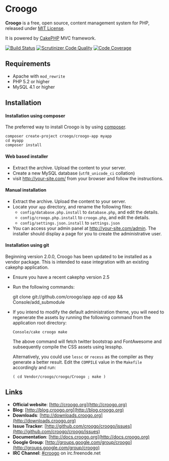 # Croogo

**Croogo** is a free, open source, content management system for PHP, released under [MIT License](http://github.com/croogo/croogo/blob/master/LICENSE.txt).

It is powered by [CakePHP](http://cakephp.org) MVC framework.

[![Build Status](https://secure.travis-ci.org/croogo/croogo.png)](http://travis-ci.org/croogo/croogo)
[![Scrutinizer Code Quality](https://scrutinizer-ci.com/g/croogo/croogo/badges/quality-score.png?s=af82d83fa37e1817f3ff21ad4bf2a320b49b2124)](https://scrutinizer-ci.com/g/croogo/croogo/)
[![Code Coverage](https://scrutinizer-ci.com/g/croogo/croogo/badges/coverage.png?s=261fc6b969dc3e45e05f2f6d1b4728da6d434c2a)](https://scrutinizer-ci.com/g/croogo/croogo/)

## Requirements
  * Apache with `mod_rewrite`
  * PHP 5.2 or higher
  * MySQL 4.1 or higher

## Installation

#### Installation using composer

The preferred way to install Croogo is by using [composer](http::/getcomposer.org).

    composer create-project croogo/croogo-app myapp
    cd myapp
    composer install

#### Web based installer

  * Extract the archive. Upload the content to your server.
  * Create a new MySQL database (`utf8_unicode_ci` collation)
  * visit http://your-site.com/ from your browser and follow the instructions.

#### Manual installation

  * Extract the archive. Upload the content to your server.
  * Locate your `app` directory, and rename the following files:
    * `config/database.php.install` to `database.php`, and edit the details.
    * `config/croogo.php.install` to `croogo.php`, and edit the details.
    * `config/settings.json.install` to `settings.json`
  * You can access your admin panel at http://your-site.com/admin. The installer should
    display a page for you to create the administrative user.

#### Installation using git

Beginning version 2.0.0, Croogo has been updated to be installed as a vendor
package. This is intended to ease integration with an existing cakephp
application.

  * Ensure you have a recent cakephp version 2.5
  * Run the following commands:

    git clone git://github.com/croogo/app app
    cd app && Console/add_submodule

  * If you intend to modify the default administration theme, you will need
    to regenerate the assets by running the following command from the
    application root directory:

    `Console/cake croogo make`

    The above command will fetch twitter bootstrap and FontAwesome
    and subsequently compile the CSS assets using lessphp.

    Alternatively, you could use `lessc` or `recess` as the compiler as they
    generate a better result.  Edit the `COMPILE` value in the `Makefile`
    accordingly and run:

    `( cd Vendor/croogo/croogo/Croogo ; make )`

## Links

  * **Official website**: [http://croogo.org](http://croogo.org)
  * **Blog**: [http://blog.croogo.org](http://blog.croogo.org)
  * **Downloads**: [http://downloads.croogo.org](http://downloads.croogo.org)
  * **Issue Tracker**: [http://github.com/croogo/croogo/issues](http://github.com/croogo/croogo/issues)
  * **Documentation**: [http://docs.croogo.org](http://docs.croogo.org)
  * **Google Group**: [http://groups.google.com/group/croogo](http://groups.google.com/group/croogo)
  * **IRC Channel**: [#croogo](irc://irc.freenode.net/croogo) on irc.freenode.net
